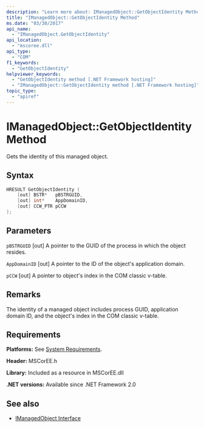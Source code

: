 ```yaml
---
description: "Learn more about: IManagedObject::GetObjectIdentity Method"
title: "IManagedObject::GetObjectIdentity Method"
ms.date: "03/30/2017"
api_name:
  - "IManagedObject.GetObjectIdentity"
api_location:
  - "mscoree.dll"
api_type:
  - "COM"
f1_keywords:
  - "GetObjectIdentity"
helpviewer_keywords:
  - "GetObjectIdentity method [.NET Framework hosting]"
  - "IManagedObject::GetObjectIdentity method [.NET Framework hosting]"
topic_type:
  - "apiref"
---
```

# IManagedObject::GetObjectIdentity Method

Gets the identity of this managed object.

## Syntax

```cpp
HRESULT GetObjectIdentity (
    [out] BSTR*   pBSTRGUID,
    [out] int*    AppDomainID,
    [out] CCW_PTR pCCW
);
```

## Parameters

 `pBSTRGUID`
 [out] A pointer to the GUID of the process in which the object resides.

 `AppDomainID`
 [out] A pointer to the ID of the object's application domain.

 `pCCW`
 [out] A pointer to object's index in the COM classic v-table.

## Remarks

 The identity of a managed object includes process GUID, application domain ID, and the object's index in the COM classic v-table.

## Requirements

 **Platforms:** See [System Requirements](../../../framework/get-started/system-requirements.md).

 **Header:** MSCorEE.h

 **Library:** Included as a resource in MSCorEE.dll

 **.NET versions:** Available since .NET Framework 2.0

## See also

- [IManagedObject Interface](imanagedobject-interface.md)
